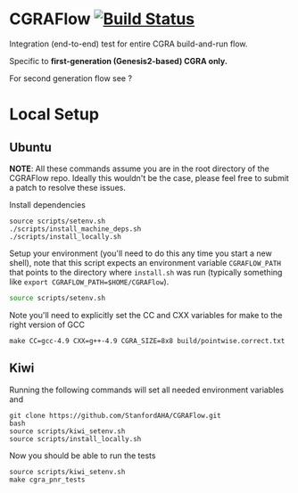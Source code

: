 # CGRAFlow [![Build Status](https://travis-ci.org/StanfordAHA/CGRAFlow.svg?branch=master)](https://travis-ci.org/StanfordAHA/CGRAFlow)
Integration (end-to-end) test for entire CGRA build-and-run flow.

Specific to **first-generation (Genesis2-based) CGRA only.**

For second generation flow see ?


# Local Setup
## Ubuntu
**NOTE**: All these commands assume you are in the root directory of the
CGRAFlow repo. Ideally this wouldn't be the case, please feel free to submit a
patch to resolve these issues.

Install dependencies
```
source scripts/setenv.sh
./scripts/install_machine_deps.sh
./scripts/install_locally.sh
```

Setup your environment (you'll need to do this any time you start a new shell),
note that this script expects an environment variable `CGRAFLOW_PATH` that
points to the directory where `install.sh` was run (typically something like
`export CGRAFLOW_PATH=$HOME/CGRAFlow`).
```bash
source scripts/setenv.sh
```

Note you'll need to explicitly set the CC and CXX variables for make to the right version of GCC
```
make CC=gcc-4.9 CXX=g++-4.9 CGRA_SIZE=8x8 build/pointwise.correct.txt
```

## Kiwi
Running the following commands will set all needed environment variables and 
```
git clone https://github.com/StanfordAHA/CGRAFlow.git
bash
source scripts/kiwi_setenv.sh
source scripts/install_locally.sh
```

Now you should be able to run the tests
```
source scripts/kiwi_setenv.sh
make cgra_pnr_tests
```


